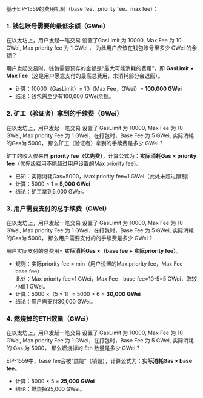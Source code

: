 基于EIP-1559的费用机制（base fee、priority fee、max fee）：


### 1. 钱包账号需要的最低余额（GWei）  
在以太坊上，用户发起一笔交易 设置了GasLimit 为 10000, Max Fee 为 10 GWei, Max priority fee 为 1 GWei ， 为此用户应该在钱包账号里多少 GWei 的余额？

用户发起交易时，钱包需要预存的金额是“最大可能消耗的费用”，即 **GasLimit × Max Fee**（这是用户愿意支付的最高总费用，未消耗部分会退回）。  
- 计算：10000（GasLimit）× 10（Max Fee，GWei）= **100,000 GWei**  
- 结论：钱包需至少有100,000 GWei余额。  


### 2. 矿工（验证者）拿到的手续费（GWei）  
在以太坊上，用户发起一笔交易 设置了 GasLimit 为 10000, Max Fee 为 10 GWei, Max priority Fee 为 1 GWei，在打包时，Base Fee 为 5 GWei, 实际消耗的Gas为 5000， 那么矿工（验证者）拿到的手续费是多少 GWei ?

矿工的收入仅来自 **priority fee（优先费）**，计算公式为：**实际消耗Gas × priority fee**（优先级费用不能超过用户设置的Max priority fee）。  
- 已知：实际消耗Gas=5000，Max priority fee=1 GWei（此处未超过限制）  
- 计算：5000 × 1 = **5,000 GWei**  
- 结论：矿工拿到5,000 GWei。  


### 3. 用户需要支付的总手续费（GWei）  
在以太坊上，用户发起一笔交易 设置了 GasLimit 为 10000, Max Fee 为 10 GWei, Max priority Fee 为 1 GWei，在打包时，Base Fee 为 5 GWei, 实际消耗的Gas为 5000， 那么用户需要支付的的手续费是多少 GWei ?

用户实际支付的总费用= **实际消耗Gas ×（base fee + 实际priority fee）**。  
- 规则：实际priority fee = min（用户设置的Max priority fee，Max Fee - base fee）  
  此处：Max priority fee=1 GWei，Max Fee - base fee=10-5=5 GWei，取较小值1 GWei。  
- 计算：5000 ×（5 + 1）= 5000 × 6 = **30,000 GWei**  
- 结论：用户需支付30,000 GWei。  


### 4. 燃烧掉的ETH数量（GWei）  
在以太坊上，用户发起一笔交易 设置了 GasLimit 为 10000, Max Fee 为 10 GWei, Max priority Fee 为 1 GWei，在打包时，Base Fee 为 5 GWei, 实际消耗的 Gas 为 5000， 那么燃烧掉的 Eth 数量是多少 GWei ?

EIP-1559中，base fee会被“燃烧”（销毁），计算公式为：**实际消耗Gas × base fee**。  
- 计算：5000 × 5 = **25,000 GWei**  
- 结论：燃烧掉25,000 GWei。  